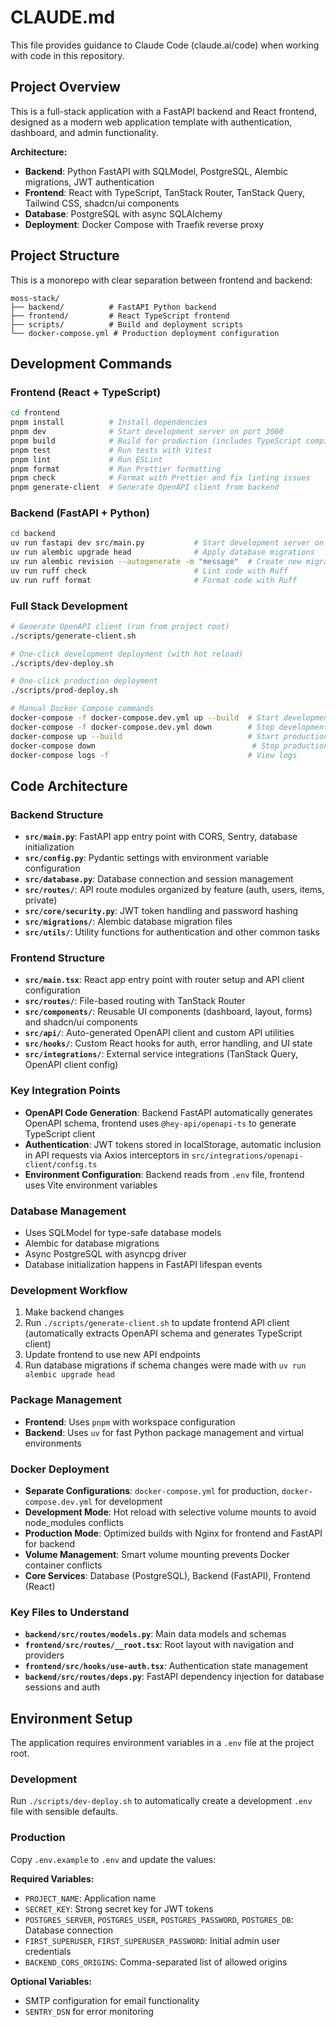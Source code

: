 # CLAUDE.md

This file provides guidance to Claude Code (claude.ai/code) when working with code in this repository.

## Project Overview

This is a full-stack application with a FastAPI backend and React frontend, designed as a modern web application template with authentication, dashboard, and admin functionality.

**Architecture:**
- **Backend**: Python FastAPI with SQLModel, PostgreSQL, Alembic migrations, JWT authentication
- **Frontend**: React with TypeScript, TanStack Router, TanStack Query, Tailwind CSS, shadcn/ui components
- **Database**: PostgreSQL with async SQLAlchemy
- **Deployment**: Docker Compose with Traefik reverse proxy

## Project Structure

This is a monorepo with clear separation between frontend and backend:

```
moss-stack/
├── backend/          # FastAPI Python backend
├── frontend/         # React TypeScript frontend
├── scripts/          # Build and deployment scripts
└── docker-compose.yml # Production deployment configuration
```

## Development Commands

### Frontend (React + TypeScript)
```bash
cd frontend
pnpm install          # Install dependencies
pnpm dev              # Start development server on port 3000
pnpm build            # Build for production (includes TypeScript compilation)
pnpm test             # Run tests with Vitest
pnpm lint             # Run ESLint
pnpm format           # Run Prettier formatting
pnpm check            # Format with Prettier and fix linting issues
pnpm generate-client  # Generate OpenAPI client from backend
```

### Backend (FastAPI + Python)
```bash
cd backend
uv run fastapi dev src/main.py           # Start development server on port 8000
uv run alembic upgrade head              # Apply database migrations
uv run alembic revision --autogenerate -m "message"  # Create new migration
uv run ruff check                        # Lint code with Ruff
uv run ruff format                       # Format code with Ruff
```

### Full Stack Development
```bash
# Generate OpenAPI client (run from project root)
./scripts/generate-client.sh

# One-click development deployment (with hot reload)
./scripts/dev-deploy.sh                       

# One-click production deployment  
./scripts/prod-deploy.sh                      

# Manual Docker Compose commands
docker-compose -f docker-compose.dev.yml up --build  # Start development services
docker-compose -f docker-compose.dev.yml down        # Stop development services  
docker-compose up --build                            # Start production services
docker-compose down                                   # Stop production services
docker-compose logs -f                               # View logs
```

## Code Architecture

### Backend Structure
- **`src/main.py`**: FastAPI app entry point with CORS, Sentry, database initialization
- **`src/config.py`**: Pydantic settings with environment variable configuration
- **`src/database.py`**: Database connection and session management
- **`src/routes/`**: API route modules organized by feature (auth, users, items, private)
- **`src/core/security.py`**: JWT token handling and password hashing
- **`src/migrations/`**: Alembic database migration files
- **`src/utils/`**: Utility functions for authentication and other common tasks

### Frontend Structure  
- **`src/main.tsx`**: React app entry point with router setup and API client configuration
- **`src/routes/`**: File-based routing with TanStack Router
- **`src/components/`**: Reusable UI components (dashboard, layout, forms) and shadcn/ui components
- **`src/api/`**: Auto-generated OpenAPI client and custom API utilities
- **`src/hooks/`**: Custom React hooks for auth, error handling, and UI state
- **`src/integrations/`**: External service integrations (TanStack Query, OpenAPI client config)

### Key Integration Points
- **OpenAPI Code Generation**: Backend FastAPI automatically generates OpenAPI schema, frontend uses `@hey-api/openapi-ts` to generate TypeScript client
- **Authentication**: JWT tokens stored in localStorage, automatic inclusion in API requests via Axios interceptors in `src/integrations/openapi-client/config.ts`
- **Environment Configuration**: Backend reads from `.env` file, frontend uses Vite environment variables

### Database Management
- Uses SQLModel for type-safe database models
- Alembic for database migrations
- Async PostgreSQL with asyncpg driver
- Database initialization happens in FastAPI lifespan events

### Development Workflow
1. Make backend changes
2. Run `./scripts/generate-client.sh` to update frontend API client (automatically extracts OpenAPI schema and generates TypeScript client)
3. Update frontend to use new API endpoints
4. Run database migrations if schema changes were made with `uv run alembic upgrade head`

### Package Management
- **Frontend**: Uses `pnpm` with workspace configuration
- **Backend**: Uses `uv` for fast Python package management and virtual environments

### Docker Deployment
- **Separate Configurations**: `docker-compose.yml` for production, `docker-compose.dev.yml` for development
- **Development Mode**: Hot reload with selective volume mounts to avoid node_modules conflicts
- **Production Mode**: Optimized builds with Nginx for frontend and FastAPI for backend
- **Volume Management**: Smart volume mounting prevents Docker container conflicts
- **Core Services**: Database (PostgreSQL), Backend (FastAPI), Frontend (React)

### Key Files to Understand
- **`backend/src/routes/models.py`**: Main data models and schemas
- **`frontend/src/routes/__root.tsx`**: Root layout with navigation and providers  
- **`frontend/src/hooks/use-auth.tsx`**: Authentication state management
- **`backend/src/routes/deps.py`**: FastAPI dependency injection for database sessions and auth

## Environment Setup

The application requires environment variables in a `.env` file at the project root. 

### Development
Run `./scripts/dev-deploy.sh` to automatically create a development `.env` file with sensible defaults.

### Production
Copy `.env.example` to `.env` and update the values:

**Required Variables:**
- `PROJECT_NAME`: Application name
- `SECRET_KEY`: Strong secret key for JWT tokens
- `POSTGRES_SERVER`, `POSTGRES_USER`, `POSTGRES_PASSWORD`, `POSTGRES_DB`: Database connection
- `FIRST_SUPERUSER`, `FIRST_SUPERUSER_PASSWORD`: Initial admin user credentials
- `BACKEND_CORS_ORIGINS`: Comma-separated list of allowed origins

**Optional Variables:**
- SMTP configuration for email functionality
- `SENTRY_DSN` for error monitoring